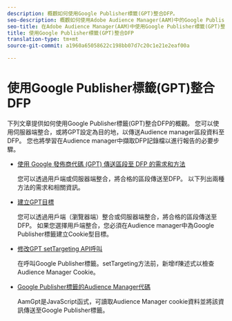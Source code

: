 ```yaml
---
description: 概觀如何使用Google Publisher標籤(GPT)整合DFP。
seo-description: 概觀如何使用Adobe Audience Manager(AAM)中的Google Publisher標籤(GPT)整合DFP。
seo-title: 在Adobe Audience Manager(AAM)中使用Google Publisher標籤(GPT)整合DFP
title: 使用Google Publisher標籤(GPT)整合DFP
translation-type: tm+mt
source-git-commit: a1960a65058622c198bb07d7c20c1e21e2eaf00a

---
```



# 使用Google Publisher標籤(GPT)整合DFP

下列文章提供如何使用Google Publisher標籤(GPT)整合DFP的概觀。 您可以使用伺服器端整合，或將GPT設定為目的地，以傳送Audience manager區段資料至DFP。 您也將學習在Audience manager中擷取DFP記錄檔以進行報告的必要步驟。

* [使用 Google 發佈商代碼 (GPT) 傳送區段至 DFP 的需求和方法](/help/using/integration/gpt-aam-destination/gpt-aam-requirements.md)

   您可以透過用戶端或伺服器端整合，將合格的區段傳送至DFP。 以下列出兩種方法的需求和相關資訊。

* [建立GPT目標](/help/using/integration/gpt-aam-destination/gpt-aam-create-destination.md)

   您可以透過用戶端（瀏覽器端）整合或伺服器端整合，將合格的區段傳送至DFP。 如果您選擇用戶端整合，您必須在Audience manager中為Google Publisher標籤建立Cookie型目標。

* [修改GPT setTargeting API呼叫](/help/using/integration/gpt-aam-destination/gpt-aam-modify-api.md)

   在呼叫Google Publisher標籤。setTargeting方法前，新增if陳述式以檢查Audience Manager Cookie。

* [Google Publisher標籤的Audience Manager代碼](/help/using/integration/gpt-aam-destination/gpt-aam-aamgpt-code.md)

   AamGpt是JavaScript函式，可讀取Audience Manager cookie資料並將該資訊傳送至Google Publisher標籤。

